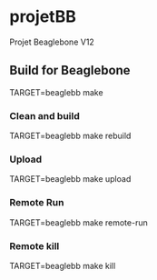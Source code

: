 # projetBB
Projet Beaglebone V12

## Build for Beaglebone

TARGET=beaglebb make

### Clean and build

TARGET=beaglebb make rebuild

### Upload
TARGET=beaglebb make upload

### Remote Run
TARGET=beaglebb make remote-run

### Remote kill
TARGET=beaglebb make kill